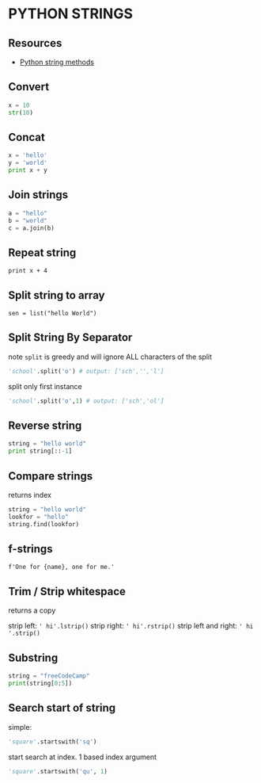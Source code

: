 # PYTHON STRINGS

## Resources

- [Python string methods](https://docs.python.org/3/library/stdtypes.html#string-methods)

## Convert

```python
x = 10
str(10)
```

## Concat

```python
x = 'hello'
y = 'world'
print x + y
```

## Join strings

```python
a = "hello"
b = "world"
c = a.join(b)
```

## Repeat string

`print x + 4`

## Split string to array

`sen = list("hello World")`

## Split String By Separator

note `split` is greedy and will ignore ALL characters of the split

```python
'school'.split('o') # output: ['sch','','l']
```

split only first instance

```python
'school'.split('o',1) # output: ['sch','ol']
```

## Reverse string

```python
string = "hello world"
print string[::-1]
```

## Compare strings

returns index

```python
string = "hello world"
lookfor = "hello"
string.find(lookfor)
```

## f-strings

`f'One for {name}, one for me.'`

## Trim / Strip whitespace

returns a copy

strip left: `' hi'.lstrip()`
strip right: `' hi'.rstrip()`
strip left and right: `' hi '.strip()`

## Substring

```python
string = "freeCodeCamp"
print(string[0:5])
```

## Search start of string

simple:

```python
'square'.startswith('sq')
```

start search at index. 1 based index argument

```python
'square'.startswith('qu', 1)
```
